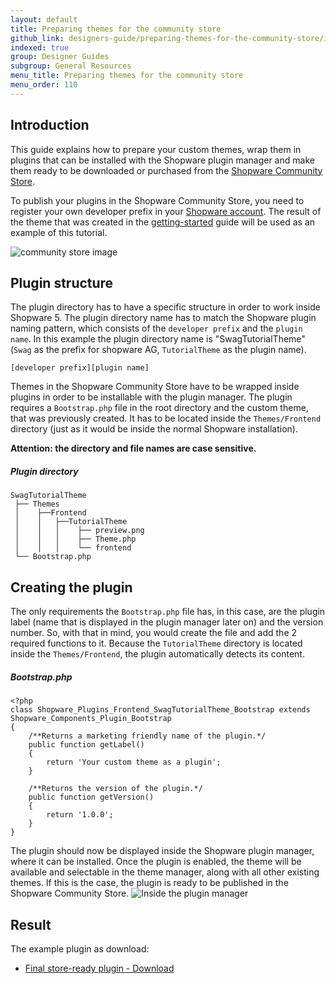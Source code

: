 ```yaml
---
layout: default
title: Preparing themes for the community store
github_link: designers-guide/preparing-themes-for-the-community-store/index.md
indexed: true
group: Designer Guides
subgroup: General Resources
menu_title: Preparing themes for the community store
menu_order: 110
---
```


<div class="toc-list"></div>

## Introduction
This guide explains how to prepare your custom themes, wrap them in plugins that can be installed with the Shopware plugin manager and make them ready to be downloaded or purchased from the [Shopware Community Store](http://store.shopware.com/en/).

To publish your plugins in the Shopware Community Store, you need to register your own developer prefix in your [Shopware account](https://account.shopware.com). The result of the theme that was created in the [getting-started](../getting-started/) guide will be used as an example of this tutorial.

![community store image](img-store.jpg)

## Plugin structure
The plugin directory has to have a specific structure in order to work inside Shopware 5. The plugin directory name has to match the Shopware plugin naming pattern, which consists of the `developer prefix` and the `plugin name`. In this example the plugin directory name is "SwagTutorialTheme" (`Swag` as the prefix for shopware AG, `TutorialTheme` as the plugin name).

```
[developer prefix][plugin name]
```

Themes in the Shopware Community Store have to be wrapped inside plugins in order to be installable with the plugin manager. The plugin requires a `Bootstrap.php` file in the root directory and the custom theme, that was previously created. It has to be located inside the `Themes/Frontend` directory (just as it would be inside the normal Shopware installation).

**Attention: the directory and file names are case sensitive.**


##### Plugin directory
```
SwagTutorialTheme
 ├── Themes
 │    ├──Frontend
 │    │   ├──TutorialTheme
 │    │   │    ├── preview.png
 │    │   │    ├── Theme.php
 │    │   │    └── frontend
 └── Bootstrap.php
```

## Creating the plugin

The only requirements the `Bootstrap.php` file has, in this case, are the plugin label (name that is displayed in the plugin manager later on) and the version number. So, with that in mind, you would create the file and add the 2 required functions to it. Because the `TutorialTheme` directory is located inside the `Themes/Frontend`, the plugin automatically detects its content.

##### Bootstrap.php
```
<?php
class Shopware_Plugins_Frontend_SwagTutorialTheme_Bootstrap extends Shopware_Components_Plugin_Bootstrap
{
    /**Returns a marketing friendly name of the plugin.*/
    public function getLabel()
    {
        return 'Your custom theme as a plugin';
    }

    /**Returns the version of the plugin.*/
    public function getVersion()
    {
        return '1.0.0';
    }
}
```

The plugin should now be displayed inside the Shopware plugin manager, where it can be installed. Once the plugin is enabled, the theme will be available and selectable in the theme manager, along with all other existing themes. If this is the case, the plugin is ready to be published in the Shopware Community Store.
![Inside the plugin manager](img-pm.jpg)

## Result
The example plugin as download:

+   [Final store-ready plugin - Download](SwagTutorialTheme.zip)
